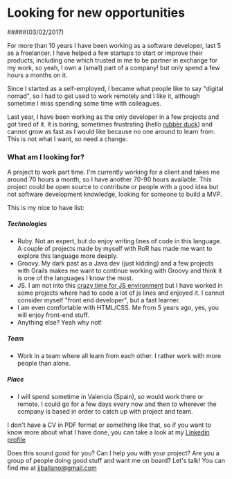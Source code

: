 # Looking for new opportunities
#####(03/02/2017)

For more than 10 years I have been working as a software developer, last 5 as a freelancer. I have helped a few startups to start or improve their products, including one which trusted in me to be partner in exchange for my work, so yeah, I own a (small) part of a company! but only spend a few hours a months on it.

Since I started as a self-employed, I became what people like to say "digital nomad", so I had to get used to work remotely and I like it, although sometime I miss spending some time with colleagues.

Last year, I have been working as the only developer in a few projects and got tired of it. It is boring, sometimes frustrating (hello [rubber duck](https://en.wikipedia.org/wiki/Rubber_duck_debugging)) and cannot grow as fast as I would like because no one around to learn from. This is not what I want, so need a change.

### What am I looking for?

A project to work part time. I'm currently working for a client and takes me around 70 hours a month, so I have another 70-90 hours available.
This project could be open source to contribute or people with a good idea but not software development knowledge, looking for someone to build a MVP.

This is my nice to have list:

##### Technologies
* Ruby. Not an expert, but do enjoy writing lines of code in this language. A couple of projects made by myself with RoR has made me want to explore this language more deeply.
* Groovy. My dark past as a Java dev (just kidding) and a few projects with Grails makes me want to continue working with Groovy and think it is one of the languages I know the most. 
* JS. I am not into this [crazy time for JS environment](https://hackernoon.com/how-it-feels-to-learn-javascript-in-2016-d3a717dd577f#.hmpy5k4bh) but I have worked in some projects where had to code a lot of js lines and enjoyed it. I cannot consider myself "front end developer", but a fast learner.
* I am even comfortable with HTML/CSS. Me from 5 years ago, yes, you will enjoy front-end stuff.
* Anything else? Yeah why not! 

##### Team
* Work in a team where all learn from each other. I rather work with more people than alone.

##### Place
* I will spend sometime in Valencia (Spain), so would work there or remote. I could go for a few days every now and then to wherever the company is based in order to catch up with project and team.


I don't have a CV in PDF format or something like that, so if you want to know more about what I have done, you can take a look at my [Linkedin profile](https://linkedin.com/in/jjballano)

Does this sound good for you? Can I help you with your project? Are you a group of people doing good stuff and want me on board? Let's talk! You can find me at [jjballano@gmail.com](mailto:jjballano@gmail.com)